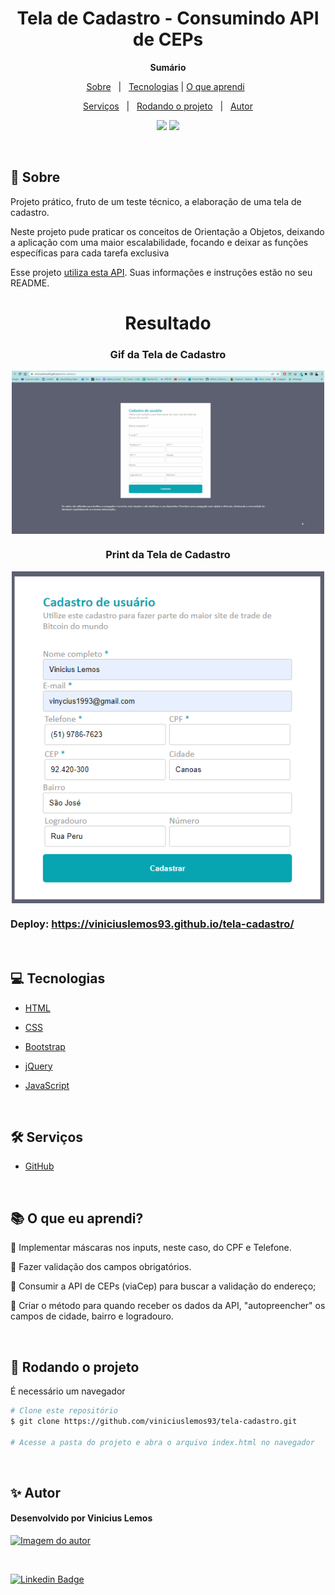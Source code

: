 <h1 align="center">Tela de Cadastro - Consumindo API de CEPs</h1>

**<p align="center">Sumário</p>**
<p align="center">
<a href="#dart-sobre">Sobre</a> &#xa0; | &#xa0;
<a href="#computer-tecnologias">Tecnologias</a> |
<a href="#books-O-que-eu-aprendi">O que aprendi</a> &#xa0; 
</p>
<p align="center">
<a href="#hammer_and_wrench-serviços">Serviços</a> &#xa0; | &#xa0;
<a href="#scroll-rodando-o-projeto">Rodando o projeto</a> &#xa0; | &#xa0;
<a href="#sparkles-autor">Autor</a>
</p>

<p align="center">
<img src="http://img.shields.io/static/v1?label=STATUS&message=CONCLUIDO&color=GREEN&style=for-the-badge"/>
<img src="http://img.shields.io/static/v1?label=VERSION&message=1.0&color=GREEN&style=for-the-badge"/>
</p>

&#xa0;
 
## :dart: Sobre
<p>Projeto prático, fruto de um teste técnico, a elaboração de uma tela de cadastro.</p>
<p>Neste projeto pude praticar os conceitos de Orientação a Objetos, deixando a aplicação com uma maior escalabilidade, focando e deixar as funções específicas para cada tarefa exclusiva</p>
<p>Esse projeto <a href="https://viacep.com.br/">utiliza esta API</a>. Suas informações e instruções estão no seu README.</p>

<h1 align="center">Resultado</h1>
<div align="center">

### Gif da Tela de Cadastro

<img align="center" alt="Design do site" width="500" src="gif-projeto.gif">
</div>

<div align="center">

### Print da Tela de Cadastro

<img align="center" alt="Design do site" width="500" src="tela-cadastro.png">
</div>

### Deploy: https://viniciuslemos93.github.io/tela-cadastro/

&#xa0;

## :computer: Tecnologias
* [HTML](https://developer.mozilla.org/pt-BR/docs/Web/HTML)

* [CSS](https://www.w3schools.com/css/)

* [Bootstrap](https://getbootstrap.com/)

* [jQuery](https://jquery.com/)

* [JavaScript](https://www.javascript.com/)

&#xa0;

## :hammer_and_wrench: Serviços
* <a href="https://github.com/">GitHub</a>

&#xa0;

## :books: O que eu aprendi?

📌 Implementar máscaras nos inputs, neste caso, do CPF e Telefone.

📌 Fazer validação dos campos obrigatórios.

📌 Consumir a API de CEPs (viaCep) para buscar a validação do endereço;

📌 Criar o método para quando receber os dados da API, "autopreencher" os campos de cidade, bairro e logradouro.

&#xa0;

## :scroll: Rodando o projeto
É necessário um navegador

```bash
# Clone este repositório
$ git clone https://github.com/viniciuslemos93/tela-cadastro.git

# Acesse a pasta do projeto e abra o arquivo index.html no navegador
```

&#xa0;

## :sparkles: Autor

<h4>Desenvolvido por Vinicius Lemos</h4>

<a href="https://github.com/viniciuslemos93">
<img src="https://github.com/viniciuslemos93.png" width="150px" alt="Imagem do autor">
</a>

&#xa0;

[![Linkedin Badge](https://img.shields.io/badge/-Vinicius%20Lemos-blue?style=flat-square&logo=Linkedin&logoColor=white&link=https://www.linkedin.com/in/viniciuslemos93/)](https://www.linkedin.com/in/viniciuslemos93/)<br>
